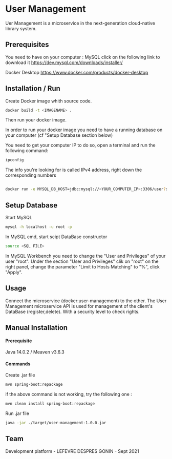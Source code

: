 # User Management

Uer Management is a microservice in the next-generation cloud-native library system.

## Prerequisites
You need to have on your computer :
MySQL click on the following link to download it
https://dev.mysql.com/downloads/installer/

Docker Desktop
https://www.docker.com/products/docker-desktop


## Installation / Run

Create Docker image whith source code.

```bash
docker build -t <IMAGENAME> .
```
Then run your docker image.

In order to run your docker image you need to have a running database on your computer (cf "Setup Database section below)

You need to get your computer IP to do so, open a terminal and run the following command:

```bash
ipconfig
```

The info you're looking for is called IPv4 address, right down the corresponding numbers


```bash

docker run -e MYSQL_DB_HOST=jdbc:mysql://<YOUR_COMPUTER_IP>:3306/user?serverTimezone=UTC -e MYSQL_DB_USERNAME=root -e MYSQL_DB_PASSWORD=root -p 8080:8080 <IMAGENAME>
```

## Setup Database

Start MySQL 

```bash
mysql -h localhost -u root -p
```

In MySQL cmd, start scipt DataBase constructor

```bash
source <SQL FILE>
```

In MySQL Workbench you need to change the "User and Privileges" of your user "root".
Under the section "User and Privileges"  clik on "root" on the right panel, change the parameter "Limit to Hosts Matching" to "%", click "Apply".


## Usage

Connect the microservice (docker:user-management) to the other.
The User Management microservice API is used for management of the client's DataBase (register,delete).
With a security level to check rights.

## Manual Installation
#### Prerequisite
Java 14.0.2 / Meaven v3.6.3

#### Commands
Create .jar file


```bash
mvn spring-boot:repackage
```

if the above command is not working, try the following one :

```bash
mvn clean install spring-boot:repackage
```

Run .jar file

```bash
java -jar ./target/user-management-1.0.0.jar
```
## Team
Development platform - LEFEVRE DESPRES GONIN - Sept 2021

